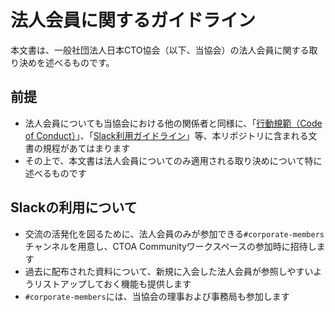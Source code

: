 # 法人会員に関するガイドライン

本文書は、一般社団法人日本CTO協会（以下、当協会）の法人会員に関する取り決めを述べるものです。

## 前提

* 法人会員についても当協会における他の関係者と同様に、「[行動規範（Code of Conduct）](./code-of-conduct.md)」、「[Slack利用ガイドライン](./slack-guidelines.md)」等、本リポジトリに含まれる文書の規程があてはまります
* その上で、本文書は法人会員についてのみ適用される取り決めについて特に述べるものです

## Slackの利用について

* 交流の活発化を図るために、法人会員のみが参加できる`#corporate-members`チャンネルを用意し、CTOA Communityワークスペースの参加時に招待します
* 過去に配布された資料について、新規に入会した法人会員が参照しやすいようリストアップしておく機能も提供します
* `#corporate-members`には、当協会の理事および事務局も参加します
